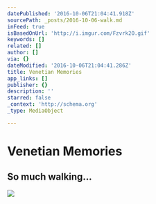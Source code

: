 ```yaml
---
datePublished: '2016-10-06T21:04:41.918Z'
sourcePath: _posts/2016-10-06-walk.md
inFeed: true
isBasedOnUrl: 'http://i.imgur.com/Fzvrk2O.gif'
keywords: []
related: []
author: []
via: {}
dateModified: '2016-10-06T21:04:41.286Z'
title: Venetian Memories
app_links: []
publisher: {}
description: ''
starred: false
_context: 'http://schema.org'
_type: MediaObject

---
```

# Venetian Memories

## So much walking...
![](https://s3-us-west-2.amazonaws.com/the-grid-img/p/645d95107f18de2f52a55916678199978d83e434.gif)